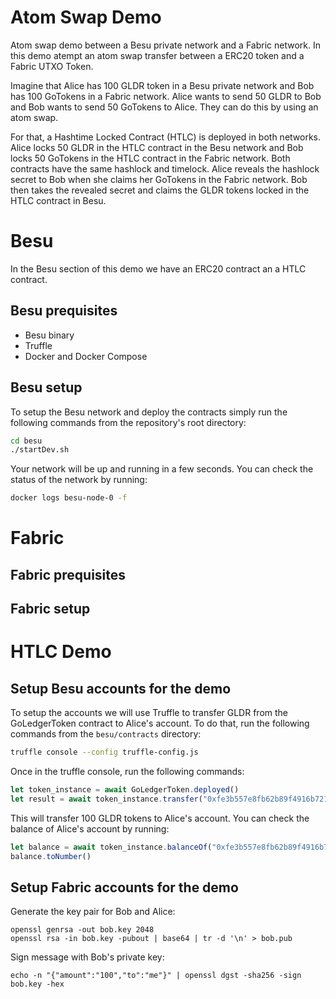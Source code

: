 # Atom Swap Demo
Atom swap demo between a Besu private network and a Fabric network. In this demo atempt an atom swap transfer between a ERC20 token and a Fabric UTXO Token. 

Imagine that Alice has 100 GLDR token in a Besu private network and Bob has 100 GoTokens in a Fabric network. Alice wants to send 50 GLDR to Bob and Bob wants to send 50 GoTokens to Alice. They can do this by using an atom swap.

For that, a Hashtime Locked Contract (HTLC) is deployed in both networks. Alice locks 50 GLDR in the HTLC contract in the Besu network and Bob locks 50 GoTokens in the HTLC contract in the Fabric network. Both contracts have the same hashlock and timelock. Alice reveals the hashlock secret to Bob when she claims her GoTokens in the Fabric network. Bob then takes the revealed secret and claims the GLDR tokens locked in the HTLC contract in Besu.

# Besu
In the Besu section of this demo we have an ERC20 contract an a HTLC contract.

## Besu prequisites

- Besu binary
- Truffle
- Docker and Docker Compose

## Besu setup
To setup the Besu network and deploy the contracts simply run the following commands from the repository's root directory:
```bash
cd besu
./startDev.sh
```
Your network will be up and running in a few seconds. You can check the status of the network by running:
```bash
docker logs besu-node-0 -f
```

# Fabric

## Fabric prequisites

## Fabric setup

# HTLC Demo

## Setup Besu accounts for the demo
To setup the accounts we will use Truffle to transfer GLDR from the GoLedgerToken contract to Alice's account. To do that, run the following commands from the `besu/contracts` directory:
```bash
truffle console --config truffle-config.js
```
Once in the truffle console, run the following commands:
```javascript
let token_instance = await GoLedgerToken.deployed()
let result = await token_instance.transfer("0xfe3b557e8fb62b89f4916b721be55ceb828dbd73", 100)
```
This will transfer 100 GLDR tokens to Alice's account. You can check the balance of Alice's account by running:
```javascript
let balance = await token_instance.balanceOf("0xfe3b557e8fb62b89f4916b721be55ceb828dbd73") 
balance.toNumber()
```

## Setup Fabric accounts for the demo

Generate the key pair for Bob and Alice:
```
openssl genrsa -out bob.key 2048
openssl rsa -in bob.key -pubout | base64 | tr -d '\n' > bob.pub
```

Sign message with Bob's private key:
```
echo -n "{"amount":"100","to":"me"}" | openssl dgst -sha256 -sign bob.key -hex
```